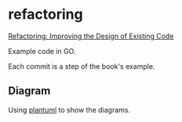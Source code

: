# refactoring
[Refactoring: Improving the Design of Existing Code](https://read.amazon.com/kp/embed?asin=B007WTFWJ6&asin=B007WTFWJ6&preview=newtab&linkCode=kpe&ref_=cm_sw_r_kb_dp_FMFAxbVPCQ7D7)

Example code in GO.

Each commit is a step of the book's example.

## Diagram
Using [plantuml](http://plantuml.com) to show the diagrams.
